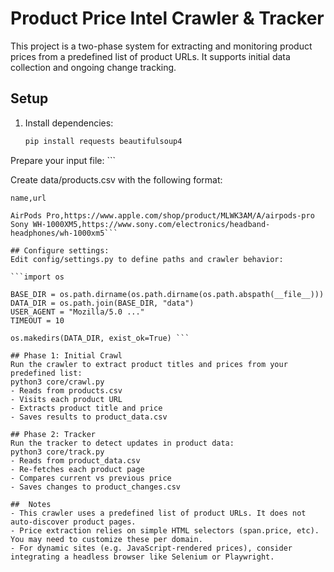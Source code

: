 # Product Price Intel Crawler & Tracker

This project is a two-phase system for extracting and monitoring product prices from a predefined list of product URLs. It supports initial data collection and ongoing change tracking.

## Setup

1. Install dependencies:

   ```bash
   pip install requests beautifulsoup4
Prepare your input file: ```

Create data/products.csv with the following format:

 ```csv
name,url

AirPods Pro,https://www.apple.com/shop/product/MLWK3AM/A/airpods-pro
Sony WH-1000XM5,https://www.sony.com/electronics/headband-headphones/wh-1000xm5```

## Configure settings:
Edit config/settings.py to define paths and crawler behavior:

 ```import os

BASE_DIR = os.path.dirname(os.path.dirname(os.path.abspath(__file__)))
DATA_DIR = os.path.join(BASE_DIR, "data")
USER_AGENT = "Mozilla/5.0 ..."
TIMEOUT = 10

os.makedirs(DATA_DIR, exist_ok=True) ```

## Phase 1: Initial Crawl
Run the crawler to extract product titles and prices from your predefined list:
python3 core/crawl.py
- Reads from products.csv
- Visits each product URL
- Extracts product title and price
- Saves results to product_data.csv

## Phase 2: Tracker
Run the tracker to detect updates in product data:
python3 core/track.py
- Reads from product_data.csv
- Re-fetches each product page
- Compares current vs previous price
- Saves changes to product_changes.csv

##  Notes
- This crawler uses a predefined list of product URLs. It does not auto-discover product pages.
- Price extraction relies on simple HTML selectors (span.price, etc). You may need to customize these per domain.
- For dynamic sites (e.g. JavaScript-rendered prices), consider integrating a headless browser like Selenium or Playwright.


